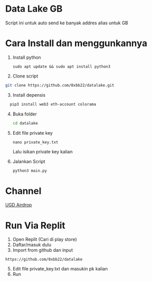 # Data Lake GB

Script ini untuk auto send ke banyak addres alias untuk GB

# Cara Install dan menggunkannya
1. Install python
   ```pyhton
   sudo apt update && sudo apt install python3
   ```
   
2. Clone script
  ```bash
  git clone https://github.com/0xbb22/datalake.git
  ```

3. Install depensis
  ```bash
    pip3 install web3 eth-account colorama
  ```

4. Buka folder
   ```bash
   cd datalake
   ```
   
5. Edit file private key
   ```nano
   nano private_key.txt
   ```
   Lalu isikan private key kalian
   
7. Jalankan Script
   ```python
   python3 main.py
   ```

# Channel
[UGD Airdrop](https://t.me/ugdairdrop)

# Run Via Replit

1. Open Replit (Cari di play store)
2. Daftar/masuk dulu
3. Import from github dan input
```
https://github.com/0xbb22/datalake
```
5. Edit file private_key.txt dan masukin pk kalian
6. Run
